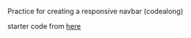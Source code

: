 Practice for creating a responsive navbar (codealong)

starter code from [here](https://codepen.io/Colt/pen/brVWXQ?editors=1100)
